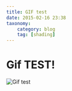 ```yaml
---
title: GIF test
date: 2015-02-16 23:38
taxonomy:
    category: blog
    tag: [shading]
---
```


# Gif TEST!

![Gif test][1]

  [1]: http://media.giphy.com/media/VhcewA62lbKxi/giphy.gif